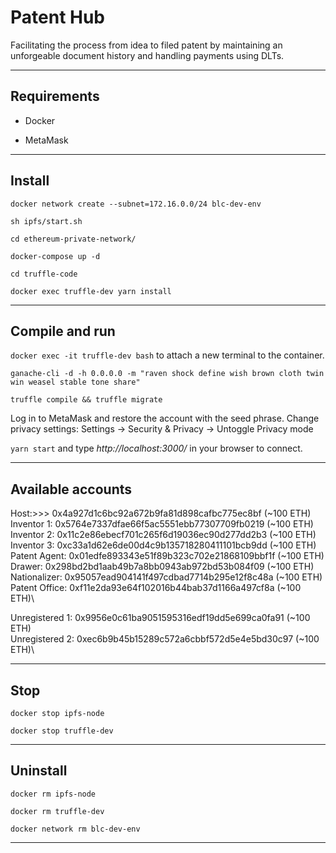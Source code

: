 # Patent Hub

Facilitating the process from idea to filed patent by maintaining an unforgeable document history and handling payments using DLTs.

---------------------------------------------------------------------------------------------------------

## Requirements

*   Docker

*   MetaMask

---------------------------------------------------------------------------------------------------------

## Install

```
docker network create --subnet=172.16.0.0/24 blc-dev-env

sh ipfs/start.sh

cd ethereum-private-network/

docker-compose up -d

cd truffle-code

docker exec truffle-dev yarn install
```

---------------------------------------------------------------------------------------------------------

## Compile and run

`docker exec -it truffle-dev bash` to attach a new terminal to the container.

```
ganache-cli -d -h 0.0.0.0 -m "raven shock define wish brown cloth twin win weasel stable tone share"

truffle compile && truffle migrate
```

Log in to MetaMask and restore the account with the seed phrase.
Change privacy settings: Settings -> Security & Privacy -> Untoggle Privacy mode

`yarn start` and type *http://localhost:3000/* in your browser to connect.

---------------------------------------------------------------------------------------------------------

## Available accounts

Host:>>>          0x4a927d1c6bc92a672b9fa81d898cafbc775ec8bf (~100 ETH)\
Inventor 1:    0x5764e7337dfae66f5ac5551ebb77307709fb0219 (~100 ETH)\
Inventor 2:    0x11c2e86ebecf701c265f6d19036ec90d277dd2b3 (~100 ETH)\
Inventor 3:    0xc33a1d62e6de00d4c9b135718280411101bcb9dd (~100 ETH)\
Patent Agent:  0x01edfe893343e51f89b323c702e21868109bbf1f (~100 ETH)\
Drawer:        0x298bd2bd1aab49b7a8bb0943ab972bd53b084f09 (~100 ETH)\
Nationalizer:  0x95057ead904141f497cdbad7714b295e12f8c48a (~100 ETH)\
Patent Office: 0xf11e2da93e64f102016b44bab37d1166a497cf8a (~100 ETH)\

Unregistered 1: 0x9956e0c61ba9051595316edf19dd5e699ca0fa91 (~100 ETH)\
Unregistered 2: 0xec6b9b45b15289c572a6cbbf572d5e4e5bd30c97 (~100 ETH)\

---------------------------------------------------------------------------------------------------------

## Stop

```
docker stop ipfs-node

docker stop truffle-dev
```

---------------------------------------------------------------------------------------------------------

## Uninstall

```
docker rm ipfs-node 

docker rm truffle-dev 

docker network rm blc-dev-env
```

---------------------------------------------------------------------------------------------------------
